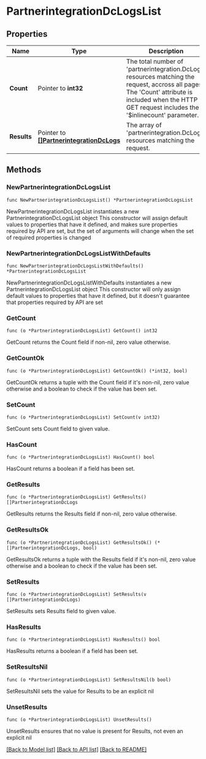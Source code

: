 # PartnerintegrationDcLogsList

## Properties

Name | Type | Description | Notes
------------ | ------------- | ------------- | -------------
**Count** | Pointer to **int32** | The total number of &#39;partnerintegration.DcLogs&#39; resources matching the request, accross all pages. The &#39;Count&#39; attribute is included when the HTTP GET request includes the &#39;$inlinecount&#39; parameter. | [optional] 
**Results** | Pointer to [**[]PartnerintegrationDcLogs**](PartnerintegrationDcLogs.md) | The array of &#39;partnerintegration.DcLogs&#39; resources matching the request. | [optional] 

## Methods

### NewPartnerintegrationDcLogsList

`func NewPartnerintegrationDcLogsList() *PartnerintegrationDcLogsList`

NewPartnerintegrationDcLogsList instantiates a new PartnerintegrationDcLogsList object
This constructor will assign default values to properties that have it defined,
and makes sure properties required by API are set, but the set of arguments
will change when the set of required properties is changed

### NewPartnerintegrationDcLogsListWithDefaults

`func NewPartnerintegrationDcLogsListWithDefaults() *PartnerintegrationDcLogsList`

NewPartnerintegrationDcLogsListWithDefaults instantiates a new PartnerintegrationDcLogsList object
This constructor will only assign default values to properties that have it defined,
but it doesn't guarantee that properties required by API are set

### GetCount

`func (o *PartnerintegrationDcLogsList) GetCount() int32`

GetCount returns the Count field if non-nil, zero value otherwise.

### GetCountOk

`func (o *PartnerintegrationDcLogsList) GetCountOk() (*int32, bool)`

GetCountOk returns a tuple with the Count field if it's non-nil, zero value otherwise
and a boolean to check if the value has been set.

### SetCount

`func (o *PartnerintegrationDcLogsList) SetCount(v int32)`

SetCount sets Count field to given value.

### HasCount

`func (o *PartnerintegrationDcLogsList) HasCount() bool`

HasCount returns a boolean if a field has been set.

### GetResults

`func (o *PartnerintegrationDcLogsList) GetResults() []PartnerintegrationDcLogs`

GetResults returns the Results field if non-nil, zero value otherwise.

### GetResultsOk

`func (o *PartnerintegrationDcLogsList) GetResultsOk() (*[]PartnerintegrationDcLogs, bool)`

GetResultsOk returns a tuple with the Results field if it's non-nil, zero value otherwise
and a boolean to check if the value has been set.

### SetResults

`func (o *PartnerintegrationDcLogsList) SetResults(v []PartnerintegrationDcLogs)`

SetResults sets Results field to given value.

### HasResults

`func (o *PartnerintegrationDcLogsList) HasResults() bool`

HasResults returns a boolean if a field has been set.

### SetResultsNil

`func (o *PartnerintegrationDcLogsList) SetResultsNil(b bool)`

 SetResultsNil sets the value for Results to be an explicit nil

### UnsetResults
`func (o *PartnerintegrationDcLogsList) UnsetResults()`

UnsetResults ensures that no value is present for Results, not even an explicit nil

[[Back to Model list]](../README.md#documentation-for-models) [[Back to API list]](../README.md#documentation-for-api-endpoints) [[Back to README]](../README.md)


